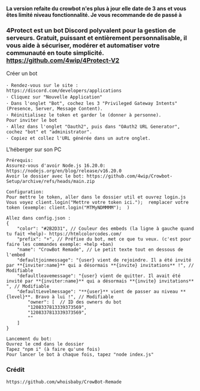 <h4> La version refaite du crowbot n'es plus à jour elle date de 3 ans et vous êtes limité niveau fonctionnalité. Je vous recommande de  de passé à </h4>

### 4Protect est un bot Discord polyvalent pour la gestion de serveurs. Gratuit, puissant et entièrement personnalisable, il vous aide à sécuriser, modérer et automatiser votre communauté en toute simplicité. https://github.com/4wip/4Protect-V2

Créer un bot
```
･ Rendez-vous sur le site : https://discord.com/developers/applications
･ Cliquez sur "Nouvelle Application"
･ Dans l'onglet "Bot", cochez les 3 "Privileged Gateway Intents" (Presence, Server, Message Content).
･ Réinitialisez le token et garder le (donner à personne).
Pour inviter le bot
･ Allez dans l'onglet "Oauth2", puis dans "OAuth2 URL Generator", cochez "bot" et "administrator".
･ Copiez et collez l'URL générée dans un autre onglet.
```

L'héberger sur son PC
```
Prérequis:
Assurez-vous d'avoir Node.js 16.20.0: https://nodejs.org/en/blog/release/v16.20.0
Avoir le dossier avec le bot: https://github.com/4wip/Crowbot-Setup/archive/refs/heads/main.zip

Configuration:
Pour mettre le token, aller dans le dossier util et ouvrez login.js
Vous voyez client.login("Mettre votre token ici.");  remplacer votre token (exemple: client.login("MTMyNDMMMM");  )

Allez dans config.json :
{
    "color": "#2B2D31", // Couleur des embeds (la ligne à gauche quand tu fait +help)- https://htmlcolorcodes.com/
    "prefix": "+", // Préfixe du bot, met ce que tu veux. (c'est pour faire les commandes exemple: +help +ban)
    "name": "CrowBot Remade", // Le petit texte tout en dessous de l'embed
    "defaultjoinmessage": "{user} vient de rejoindre. Il a été invité par **{inviter:name}** qui a désormais **{invite} invitations** !", // Modifiable
    "defaultleavemessage": "{user} vient de quitter. Il avait été invité par **{inviter:name}** qui a désormais **{invite} invitations** ", // Modifiable
    "defaultLevelmessage": "**{user}** vient de passer au niveau **{level}**. Bravo à lui !", // Modifiable
        "owner": [  // ID des owners du bot
        "1208337813339373569", 
        "1208337813339373569",
        ""
    ]
}

Lancement du bot:
Ouvrez le cmd dans le dossier
Tapez "npm i" (à faire qu'une fois)
Pour lancer le bot à chaque fois, tapez "node index.js"
```

### Crédit
```
https://github.com/whoisbaby/CrowBot-Remade
```
